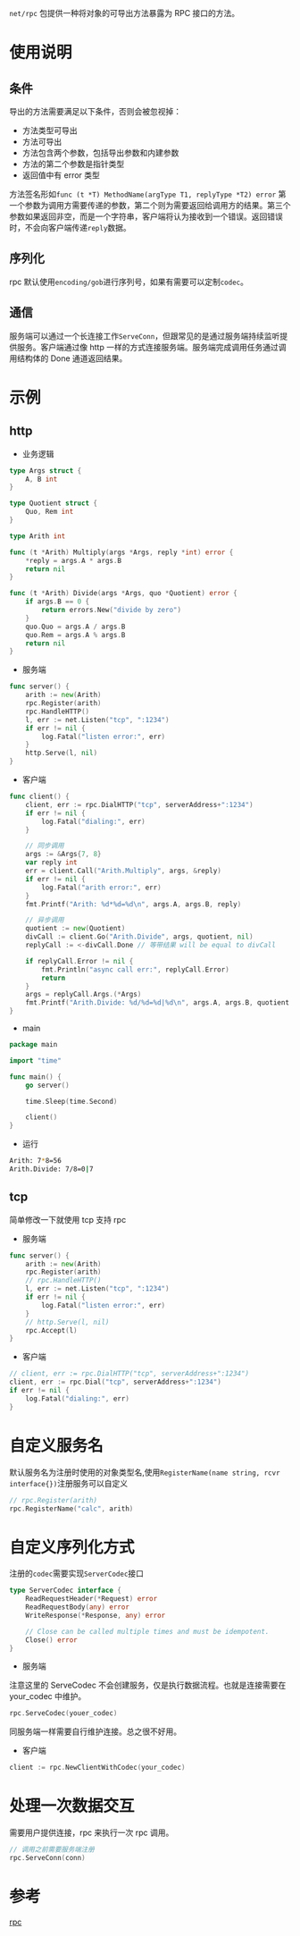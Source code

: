 `net/rpc` 包提供一种将对象的可导出方法暴露为 RPC 接口的方法。

# 使用说明

## 条件

导出的方法需要满足以下条件，否则会被忽视掉：

- 方法类型可导出
- 方法可导出
- 方法包含两个参数，包括导出参数和内建参数
- 方法的第二个参数是指针类型
- 返回值中有 error 类型

方法签名形如`func (t *T) MethodName(argType T1, replyType *T2) error`
第一个参数为调用方需要传递的参数，第二个则为需要返回给调用方的结果。第三个参数如果返回非空，而是一个字符串，客户端将认为接收到一个错误。返回错误时，不会向客户端传递`reply`数据。

## 序列化

rpc 默认使用`encoding/gob`进行序列号，如果有需要可以定制`codec`。

## 通信

服务端可以通过一个长连接工作`ServeConn`，但跟常见的是通过服务端持续监听提供服务。客户端通过像 http 一样的方式连接服务端。服务端完成调用任务通过调用结构体的 Done 通道返回结果。

# 示例

## http

- 业务逻辑

```go
type Args struct {
	A, B int
}

type Quotient struct {
	Quo, Rem int
}

type Arith int

func (t *Arith) Multiply(args *Args, reply *int) error {
	*reply = args.A * args.B
	return nil
}

func (t *Arith) Divide(args *Args, quo *Quotient) error {
	if args.B == 0 {
		return errors.New("divide by zero")
	}
	quo.Quo = args.A / args.B
	quo.Rem = args.A % args.B
	return nil
}

```

- 服务端

```go
func server() {
	arith := new(Arith)
	rpc.Register(arith)
	rpc.HandleHTTP()
	l, err := net.Listen("tcp", ":1234")
	if err != nil {
		log.Fatal("listen error:", err)
	}
	http.Serve(l, nil)
}
```

- 客户端

```go
func client() {
	client, err := rpc.DialHTTP("tcp", serverAddress+":1234")
	if err != nil {
		log.Fatal("dialing:", err)
	}

	// 同步调用
	args := &Args{7, 8}
	var reply int
	err = client.Call("Arith.Multiply", args, &reply)
	if err != nil {
		log.Fatal("arith error:", err)
	}
	fmt.Printf("Arith: %d*%d=%d\n", args.A, args.B, reply)

	// 异步调用
	quotient := new(Quotient)
	divCall := client.Go("Arith.Divide", args, quotient, nil)
	replyCall := <-divCall.Done // 等带结果 will be equal to divCall

	if replyCall.Error != nil {
		fmt.Println("async call err:", replyCall.Error)
		return
	}
	args = replyCall.Args.(*Args)
	fmt.Printf("Arith.Divide: %d/%d=%d|%d\n", args.A, args.B, quotient.Quo, quotient.Rem)
}
```

- main

```go
package main

import "time"

func main() {
	go server()

	time.Sleep(time.Second)

	client()
}
```

- 运行

```sh
Arith: 7*8=56
Arith.Divide: 7/8=0|7
```

## tcp

简单修改一下就使用 tcp 支持 rpc

- 服务端

```go
func server() {
	arith := new(Arith)
	rpc.Register(arith)
	// rpc.HandleHTTP()
	l, err := net.Listen("tcp", ":1234")
	if err != nil {
		log.Fatal("listen error:", err)
	}
	// http.Serve(l, nil)
    rpc.Accept(l)
}
```

- 客户端

```go
// client, err := rpc.DialHTTP("tcp", serverAddress+":1234")
client, err := rpc.Dial("tcp", serverAddress+":1234")
if err != nil {
    log.Fatal("dialing:", err)
}
```

# 自定义服务名

默认服务名为注册时使用的对象类型名,使用`RegisterName(name string, rcvr interface{})`注册服务可以自定义

```go
// rpc.Register(arith)
rpc.RegisterName("calc", arith)
```

# 自定义序列化方式

注册的`codec`需要实现`ServerCodec`接口

```go
type ServerCodec interface {
	ReadRequestHeader(*Request) error
	ReadRequestBody(any) error
	WriteResponse(*Response, any) error

	// Close can be called multiple times and must be idempotent.
	Close() error
}
```

- 服务端

注意这里的 ServeCodec 不会创建服务，仅是执行数据流程。也就是连接需要在 your_codec 中维护。

```go
rpc.ServeCodec(youer_codec)
```

同服务端一样需要自行维护连接。总之很不好用。

- 客户端

```go
client := rpc.NewClientWithCodec(your_codec)
```

# 处理一次数据交互

需要用户提供连接，rpc 来执行一次 rpc 调用。

```go
// 调用之前需要服务端注册
rpc.ServeConn(conn)
```

# 参考

[rpc](https://pkg.go.dev/net/rpc)
